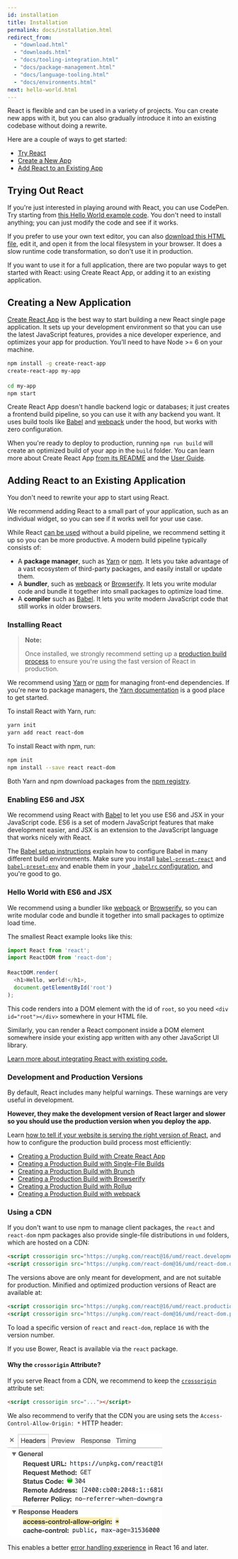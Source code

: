 ```yaml
---
id: installation
title: Installation
permalink: docs/installation.html
redirect_from:
  - "download.html"
  - "downloads.html"
  - "docs/tooling-integration.html"
  - "docs/package-management.html"
  - "docs/language-tooling.html"
  - "docs/environments.html"
next: hello-world.html
---
```


React is flexible and can be used in a variety of projects. You can create new apps with it, but you can also gradually introduce it into an existing codebase without doing a rewrite.

Here are a couple of ways to get started:

* [Try React](#trying-out-react)
* [Create a New App](#creating-a-new-application)
* [Add React to an Existing App](#adding-react-to-an-existing-application)

## Trying Out React

If you're just interested in playing around with React, you can use CodePen. Try starting from [this Hello World example code](http://codepen.io/gaearon/pen/rrpgNB?editors=0010). You don't need to install anything; you can just modify the code and see if it works.

If you prefer to use your own text editor, you can also <a href="https://raw.githubusercontent.com/reactjs/reactjs.org/master/static/html/single-file-example.html" download="hello.html">download this HTML file</a>, edit it, and open it from the local filesystem in your browser. It does a slow runtime code transformation, so don't use it in production.

If you want to use it for a full application, there are two popular ways to get started with React: using Create React App, or adding it to an existing application.

## Creating a New Application

[Create React App](http://github.com/facebookincubator/create-react-app) is the best way to start building a new React single page application. It sets up your development environment so that you can use the latest JavaScript features, provides a nice developer experience, and optimizes your app for production. You’ll need to have Node >= 6 on your machine.

```bash
npm install -g create-react-app
create-react-app my-app

cd my-app
npm start
```

Create React App doesn't handle backend logic or databases; it just creates a frontend build pipeline, so you can use it with any backend you want. It uses build tools like [Babel](http://babeljs.io/) and [webpack](https://webpack.js.org/) under the hood, but works with zero configuration.

When you're ready to deploy to production, running `npm run build` will create an optimized build of your app in the `build` folder. You can learn more about Create React App [from its README](https://github.com/facebookincubator/create-react-app#create-react-app-) and the [User Guide](https://github.com/facebookincubator/create-react-app/blob/master/packages/react-scripts/template/README.md#table-of-contents).

## Adding React to an Existing Application

You don't need to rewrite your app to start using React.

We recommend adding React to a small part of your application, such as an individual widget, so you can see if it works well for your use case.

While React [can be used](/docs/react-without-es6.html) without a build pipeline, we recommend setting it up so you can be more productive. A modern build pipeline typically consists of:

* A **package manager**, such as [Yarn](https://yarnpkg.com/) or [npm](https://www.npmjs.com/). It lets you take advantage of a vast ecosystem of third-party packages, and easily install or update them.
* A **bundler**, such as [webpack](https://webpack.js.org/) or [Browserify](http://browserify.org/). It lets you write modular code and bundle it together into small packages to optimize load time.
* A **compiler** such as [Babel](http://babeljs.io/). It lets you write modern JavaScript code that still works in older browsers.

### Installing React

>**Note:**
>
>Once installed, we strongly recommend setting up a [production build process](/docs/optimizing-performance.html#use-the-production-build) to ensure you're using the fast version of React in production.

We recommend using [Yarn](https://yarnpkg.com/) or [npm](https://www.npmjs.com/) for managing front-end dependencies. If you're new to package managers, the [Yarn documentation](https://yarnpkg.com/en/docs/getting-started) is a good place to get started.

To install React with Yarn, run:

```bash
yarn init
yarn add react react-dom
```

To install React with npm, run:

```bash
npm init
npm install --save react react-dom
```

Both Yarn and npm download packages from the [npm registry](http://npmjs.com/).

### Enabling ES6 and JSX

We recommend using React with [Babel](http://babeljs.io/) to let you use ES6 and JSX in your JavaScript code. ES6 is a set of modern JavaScript features that make development easier, and JSX is an extension to the JavaScript language that works nicely with React.

The [Babel setup instructions](https://babeljs.io/docs/setup/) explain how to configure Babel in many different build environments. Make sure you install [`babel-preset-react`](http://babeljs.io/docs/plugins/preset-react/#basic-setup-with-the-cli-) and [`babel-preset-env`](http://babeljs.io/docs/plugins/preset-env/) and enable them in your [`.babelrc` configuration](http://babeljs.io/docs/usage/babelrc/), and you're good to go.

### Hello World with ES6 and JSX

We recommend using a bundler like [webpack](https://webpack.js.org/) or [Browserify](http://browserify.org/), so you can write modular code and bundle it together into small packages to optimize load time.

The smallest React example looks like this:

```js
import React from 'react';
import ReactDOM from 'react-dom';

ReactDOM.render(
  <h1>Hello, world!</h1>,
  document.getElementById('root')
);
```

This code renders into a DOM element with the id of `root`, so you need `<div id="root"></div>` somewhere in your HTML file.

Similarly, you can render a React component inside a DOM element somewhere inside your existing app written with any other JavaScript UI library.

[Learn more about integrating React with existing code.](/docs/integrating-with-other-libraries.html#integrating-with-other-view-libraries)

### Development and Production Versions

By default, React includes many helpful warnings. These warnings are very useful in development.

**However, they make the development version of React larger and slower so you should use the production version when you deploy the app.**

Learn [how to tell if your website is serving the right version of React](/docs/optimizing-performance.html#use-the-production-build), and how to configure the production build process most efficiently:

* [Creating a Production Build with Create React App](/docs/optimizing-performance.html#create-react-app)
* [Creating a Production Build with Single-File Builds](/docs/optimizing-performance.html#single-file-builds)
* [Creating a Production Build with Brunch](/docs/optimizing-performance.html#brunch)
* [Creating a Production Build with Browserify](/docs/optimizing-performance.html#browserify)
* [Creating a Production Build with Rollup](/docs/optimizing-performance.html#rollup)
* [Creating a Production Build with webpack](/docs/optimizing-performance.html#webpack)

### Using a CDN

If you don't want to use npm to manage client packages, the `react` and `react-dom` npm packages also provide single-file distributions in `umd` folders, which are hosted on a CDN:

```html
<script crossorigin src="https://unpkg.com/react@16/umd/react.development.js"></script>
<script crossorigin src="https://unpkg.com/react-dom@16/umd/react-dom.development.js"></script>
```

The versions above are only meant for development, and are not suitable for production. Minified and optimized production versions of React are available at:

```html
<script crossorigin src="https://unpkg.com/react@16/umd/react.production.min.js"></script>
<script crossorigin src="https://unpkg.com/react-dom@16/umd/react-dom.production.min.js"></script>
```

To load a specific version of `react` and `react-dom`, replace `16` with the version number.

If you use Bower, React is available via the `react` package.

#### Why the `crossorigin` Attribute?

If you serve React from a CDN, we recommend to keep the [`crossorigin`](https://developer.mozilla.org/en-US/docs/Web/HTML/CORS_settings_attributes) attribute set:

```html
<script crossorigin src="..."></script>
```

We also recommend to verify that the CDN you are using sets the `Access-Control-Allow-Origin: *` HTTP header:

![Access-Control-Allow-Origin: *](../images/docs/cdn-cors-header.png)

This enables a better [error handling experience](/blog/2017/07/26/error-handling-in-react-16.html) in React 16 and later.
